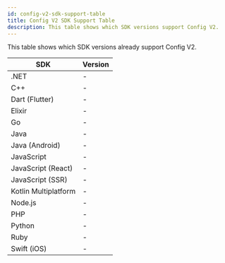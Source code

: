 ```yaml
---
id: config-v2-sdk-support-table
title: Config V2 SDK Support Table
description: This table shows which SDK versions support Config V2.
---
```


This table shows which SDK versions already support Config V2.

| SDK                  | Version |
| -------------------- | ------- |
| .NET                 | -       |
| C++                  | -       |
| Dart (Flutter)       | -       |
| Elixir               | -       |
| Go                   | -       |
| Java                 | -       |
| Java (Android)       | -       |
| JavaScript           | -       |
| JavaScript (React)   | -       |
| JavaScript (SSR)     | -       |
| Kotlin Multiplatform | -       |
| Node.js              | -       |
| PHP                  | -       |
| Python               | -       |
| Ruby                 | -       |
| Swift (iOS)          | -       |